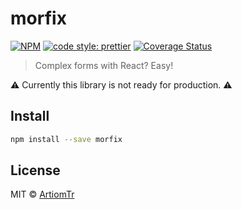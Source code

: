 # morfix

[![NPM](https://img.shields.io/npm/v/morfix.svg)](https://www.npmjs.com/package/morfix) [![code style: prettier](https://img.shields.io/badge/code_style-prettier-ff69b4.svg)](https://github.com/prettier/prettier) [![Coverage Status](https://coveralls.io/repos/github/ArtiomTr/morfix/badge.svg?branch=master)](https://coveralls.io/github/ArtiomTr/morfix?branch=master)

> Complex forms with React? Easy!

:warning: Currently this library is not ready for production. :warning:

## Install

```bash
npm install --save morfix
```

## License

MIT © [ArtiomTr](https://github.com/ArtiomTr)
